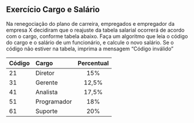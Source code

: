 ## Exercício Cargo e Salário
Na renegociação do plano de carreira, empregados e empregador da empresa X decidiram que o reajuste da tabela salarial ocorrerá de acordo com o cargo, conforme tabela abaixo. Faça um algoritmo que leia o código do cargo e o salário de um funcionário, e calcule o novo salário. Se o
código não estiver na tabela, imprima a mensagem “Código inválido”

Código | Cargo | Percentual
:--- | :--- | :---:
21 | Diretor | 15%
31 | Gerente | 12,5%
41 | Analista | 17,5%
51 | Programador | 18%
61 | Suporte | 20%